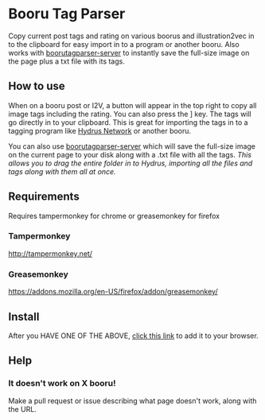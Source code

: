 # Booru Tag Parser
Copy current post tags and rating on various boorus and illustration2vec in to the clipboard for easy import in to a program or another booru. Also works with [boorutagparser-server](https://github.com/JetBoom/boorutagparser-server) to instantly save the full-size image on the page plus a txt file with its tags.

## How to use
When on a booru post or I2V, a button will appear in the top right to copy all image tags including the rating. You can also press the ] key. The tags will go directly in to your clipboard. This is great for importing the tags in to a tagging program like [Hydrus Network](https://github.com/hydrusnetwork/hydrus) or another booru.

You can also use [boorutagparser-server](https://github.com/JetBoom/boorutagparser-server) which will save the full-size image on the current page to your disk along with a .txt file with all the tags. *This allows you to drag the entire folder in to Hydrus, importing all the files and tags along with them all at once.*

## Requirements
Requires tampermonkey for chrome or greasemonkey for firefox
### Tampermonkey
http://tampermonkey.net/
### Greasemonkey
https://addons.mozilla.org/en-US/firefox/addon/greasemonkey/

## Install
After you HAVE ONE OF THE ABOVE, [click this link](https://github.com/JetBoom/boorutagparser/raw/master/boorutagparser.user.js) to add it to your browser. 

## Help
### It doesn't work on X booru!
Make a pull request or issue describing what page doesn't work, along with the URL.
